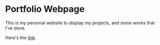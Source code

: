 # Portfolio Webpage
This is my personal website to display my projects, and some works that I've done. 

Here's the [link](https://nichole213.github.io/Nichole_Portfolio_Web/).
